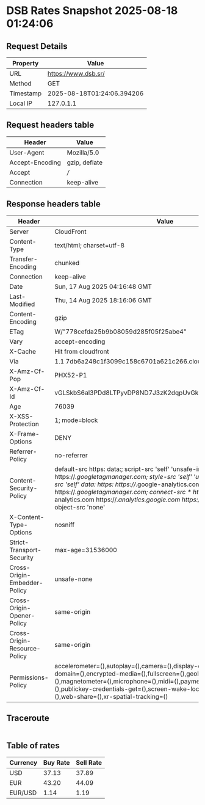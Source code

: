 # DSB Rates Snapshot 2025-08-18 01:24:06
## Request Details

| Property | Value |
|----------|-------|
| URL | https://www.dsb.sr/ |
| Method | GET |
| Timestamp | 2025-08-18T01:24:06.394206 |
| Local IP | 127.0.1.1 |
    
## Request headers table

| Header | Value |
|--------|-------|
| User-Agent | Mozilla/5.0 |
| Accept-Encoding | gzip, deflate |
| Accept | */* |
| Connection | keep-alive |

    
## Response headers table
| Header | Value |
|--------|-------|
| Server | CloudFront |
| Content-Type | text/html; charset=utf-8 |
| Transfer-Encoding | chunked |
| Connection | keep-alive |
| Date | Sun, 17 Aug 2025 04:16:48 GMT |
| Last-Modified | Thu, 14 Aug 2025 18:16:06 GMT |
| Content-Encoding | gzip |
| ETag | W/"778cefda25b9b08059d285f05f25abe4" |
| Vary | accept-encoding |
| X-Cache | Hit from cloudfront |
| Via | 1.1 7db6a248c1f3099c158c6701a621c266.cloudfront.net (CloudFront) |
| X-Amz-Cf-Pop | PHX52-P1 |
| X-Amz-Cf-Id | vGLSkbS6al3PDd8LTPyvDP8ND7J3zK2dqpUvGkOY5Tz7FO8EW_mOMw== |
| Age | 76039 |
| X-XSS-Protection | 1; mode=block |
| X-Frame-Options | DENY |
| Referrer-Policy | no-referrer |
| Content-Security-Policy | default-src https: data:; script-src 'self' 'unsafe-inline' https://*.googletagmanager.com; style-src 'self' 'unsafe-inline' data:; img-src 'self' data: https: https://*.google-analytics.com https://*.googletagmanager.com; connect-src * https://*.google-analytics.com https://*.analytics.google.com https://*.googletagmanager.com; object-src 'none' |
| X-Content-Type-Options | nosniff |
| Strict-Transport-Security | max-age=31536000 |
| Cross-Origin-Embedder-Policy | unsafe-none |
| Cross-Origin-Opener-Policy | same-origin |
| Cross-Origin-Resource-Policy | same-origin |
| Permissions-Policy | accelerometer=(),autoplay=(),camera=(),display-capture=(),document-domain=(),encrypted-media=(),fullscreen=(),geolocation=(),gyroscope=(),magnetometer=(),microphone=(),midi=(),payment=(),picture-in-picture=(),publickey-credentials-get=(),screen-wake-lock=(),sync-xhr=(self),usb=(),web-share=(),xr-spatial-tracking=() |

## Traceroute 

```

```

## Table of rates

| Currency | Buy Rate | Sell Rate |
|----------|----------|-----------|
| USD | 37.13 | 37.89 |
| EUR | 43.20 | 44.09 |
| EUR/USD | 1.14 | 1.19 |
